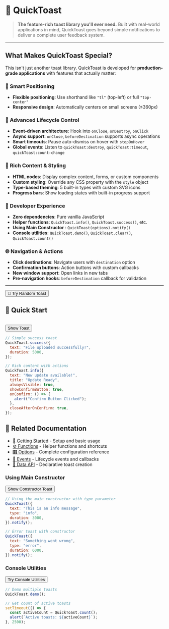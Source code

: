 # 🚀 QuickToast

> **The feature-rich toast library you'll ever need.** Built with real-world applications in mind, QuickToast goes beyond simple notifications to deliver a complete user feedback system.

---

## **What Makes QuickToast Special?**

This isn't just another toast library. QuickToast is developed for **production-grade applications** with features that actually matter:

### <span>🎯</span> Smart Positioning

- **Flexible positioning**: Use shorthand like `"tl"` (top-left) or full `"top-center"`
- **Responsive design**: Automatically centers on small screens (≤360px)

### <span>🔄</span> Advanced Lifecycle Control

- **Event-driven architecture**: Hook into `onClose`, `onDestroy`, `onClick`
- **Async support**: `onClose`, `beforeDestination` supports async operations
- **Smart timeouts**: Pause auto-dismiss on hover with `stopOnHover`
- **Global events**: Listen to `quickToast:destroy`, `quickToast:timeout`, `quickToast:count-change`

### <span>🎨</span> Rich Content & Styling

- **HTML nodes**: Display complex content, forms, or custom components
- **Custom styling**: Override any CSS property with the `style` object
- **Type-based theming**: 5 built-in types with custom SVG icons
- **Progress bars**: Show loading states with built-in progress support

### <span>🚀</span> Developer Experience

- **Zero dependencies**: Pure vanilla JavaScript
- **Helper functions**: `QuickToast.info()`, `QuickToast.success()`, etc.
- **Using Main Constructor** : `QuickToast(options).notify()`
- **Console utilities**: `QuickToast.demo()`, `QuickToast.clear()`, `QuickToast.count()`

### <span>🌐</span> Navigation & Actions

- **Click destinations**: Navigate users with `destination` option
- **Confirmation buttons**: Action buttons with custom callbacks
- **New window support**: Open links in new tabs
- **Pre-navigation hooks**: `beforeDestination` callback for validation

---

<button data-quicktoast-random>🎉 Try Random Toast</button>

## 🚀 Quick Start

<br/>
<div class="code-wrapper">
  <div>
    <button data-quicktoast>Show Toast</button>
  </div>

```javascript
// Simple success toast
QuickToast.success({
  text: "File uploaded successfully!",
  duration: 5000,
});

// Rich content with actions
QuickToast.info({
  text: "New update available!",
  title: "Update Ready",
  alwaysVisible: true,
  showConfirmButton: true,
  onConfirm: () => {
    alert("Confirm Button Clicked");
  },
  closeAfterOnConfirm: true,
});
```

</div>

## 🔗 Related Documentation

- [📖 Getting Started](getting-started.md) - Setup and basic usage
- [⚙️ Functions](functions.md) - Helper functions and shortcuts
- [🎛️ Options](options.md) - Complete configuration reference
- [📡 Events](events.md) - Lifecycle events and callbacks
- [🎨 Data API](data-api.md) - Declarative toast creation

### Using Main Constructor

<div class="code-wrapper">
  <div>
    <button data-quicktoast>Show Constructor Toast</button>
  </div>

```javascript
// Using the main constructor with type parameter
QuickToast({
  text: "This is an info message",
  type: "info",
  duration: 3000,
}).notify();

// Error toast with constructor
QuickToast({
  text: "Something went wrong",
  type: "error",
  duration: 6000,
}).notify();
```

</div>

### Console Utilities

<div class="code-wrapper">
  <div>
    <button data-quicktoast>Try Console Utilities</button>
  </div>

```javascript
// Demo multiple toasts
QuickToast.demo();

// Get count of active toasts
setTimeout(() => {
  const activeCount = QuickToast.count();
  alert(`Active toasts: ${activeCount}`);
}, 2500);
```

</div>
